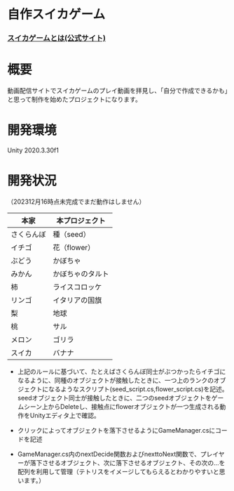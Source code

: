 # 自作スイカゲーム

### [スイカゲームとは(公式サイト)](https://store-jp.nintendo.com/list/software/70010000043363.html)

# 概要
動画配信サイトでスイカゲームのプレイ動画を拝見し、「自分で作成できるかも」と思って制作を始めたプロジェクトになります。

# 開発環境
Unity 2020.3.30f1

# 開発状況
（202312月16時点未完成でまだ動作はしません）

| 本家 | 本プロジェクト |
| ---- | ---- |
| さくらんぼ | 種（seed） |
| イチゴ | 花（flower） |
| ぶどう | かぼちゃ |
| みかん | かぼちゃのタルト |
| 柿 | ライスコロッケ |
| リンゴ | イタリアの国旗 |
| 梨 | 地球 |
| 桃 | サル |
| メロン | ゴリラ |
| スイカ | バナナ |

- 上記のルールに基づいて、たとえばさくらんぼ同士がぶつかったらイチゴになるように、同種のオブジェクトが接触したときに、一つ上のランクのオブジェクトになるようなスクリプト(seed_script.cs,flower_script.cs)を記述。
seedオブジェクト同士が接触したときに、二つのseedオブジェクトをゲームシーン上からDeleteし、接触点にflowerオブジェクトが一つ生成される動作をUnityエディタ上で確認。

- クリックによってオブジェクトを落下させるようにGameManager.csにコードを記述
- GameManager.cs内のnextDecide関数およびnexttoNext関数で、プレイヤーが落下させるオブジェクト、次に落下させるオブジェクト、その次の…を配列を利用して管理（テトリスをイメージしてもらえるとわかりやすいと思います。）
